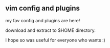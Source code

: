 ## vim config and plugins

my fav config and plugins are here!

download and extract to $HOME directory.

I hope so was useful for everyone who wants :)
